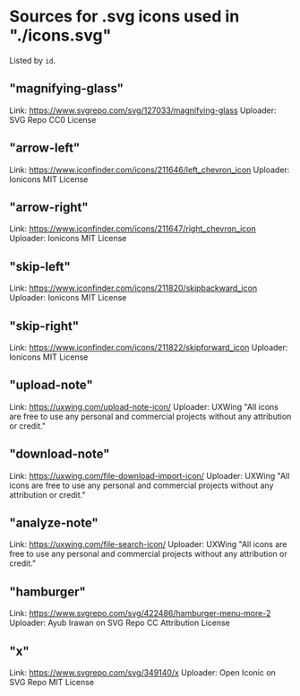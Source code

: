 # Sources for .svg icons used in "./icons.svg"
Listed by `id`.

## "magnifying-glass"
Link: https://www.svgrepo.com/svg/127033/magnifying-glass
Uploader: SVG Repo
CC0 License

## "arrow-left"
Link: https://www.iconfinder.com/icons/211646/left_chevron_icon
Uploader: Ionicons
MIT License

## "arrow-right"
Link: https://www.iconfinder.com/icons/211647/right_chevron_icon
Uploader: Ionicons
MIT License

## "skip-left"
Link: https://www.iconfinder.com/icons/211820/skipbackward_icon
Uploader: Ionicons
MIT License

## "skip-right"
Link: https://www.iconfinder.com/icons/211822/skipforward_icon
Uploader: Ionicons
MIT License

## "upload-note"
Link: https://uxwing.com/upload-note-icon/
Uploader: UXWing
"All icons are free to use any personal and commercial projects without any attribution or credit."

## "download-note"
Link: https://uxwing.com/file-download-import-icon/
Uploader: UXWing
"All icons are free to use any personal and commercial projects without any attribution or credit."

## "analyze-note"
Link: https://uxwing.com/file-search-icon/
Uploader: UXWing
"All icons are free to use any personal and commercial projects without any attribution or credit."

## "hamburger"
Link: https://www.svgrepo.com/svg/422486/hamburger-menu-more-2
Uploader: Ayub Irawan on SVG Repo
CC Attribution License

## "x"
Link: https://www.svgrepo.com/svg/349140/x
Uploader: Open Iconic on SVG Repo
MIT License